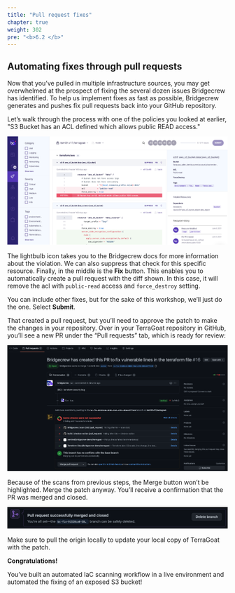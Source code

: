 ```yaml
---
title: "Pull request fixes"
chapter: true
weight: 302
pre: "<b>6.2 </b>"
---
```


## Automating fixes through pull requests

Now that you’ve pulled in multiple infrastructure sources, you may get overwhelmed at the prospect of fixing the several dozen issues Bridgecrew has identified. To help us implement fixes as fast as possible, Bridgecrew generates and pushes fix pull requests back into your GitHub repository.

Let’s walk through the process with one of the policies you looked at earlier, "S3 Bucket has an ACL defined which allows public READ access."

![Bridgecrew Projects page](images/bridgecrew_projects_page2.png "Bridgecrew Projects page")

The lightbulb icon takes you to the Bridgecrew docs for more information about the violation. We can also suppress that check for this specific resource. Finally, in the middle is the **Fix** button. This enables you to automatically create a pull request with the diff shown. In this case, it will remove the acl with `public-read` access and `force_destroy` setting.

You can include other fixes, but for the sake of this workshop, we’ll just do the one. Select **Submit**.

That created a pull request, but you’ll need to approve the patch to make the changes in your repository. Over in your TerraGoat repository in GitHub, you’ll see a new PR under the “Pull requests” tab, which is ready for review:

![GitHub with a Code Review](images/github_code_review.png "GitHub with a Code Review")

Because of the scans from previous steps, the Merge button won’t be highlighted. Merge the patch anyway. You’ll receive a confirmation that the PR was merged and closed.

![Successful PR](images/github_pr_success.png "Successful PR")

Make sure to pull the origin locally to update your local copy of TerraGoat with the patch.

**Congratulations!**

You’ve built an automated IaC scanning workflow in a live environment and automated the fixing of an exposed S3 bucket!